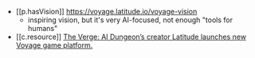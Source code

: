 


- [[p.hasVision]] https://voyage.latitude.io/voyage-vision
  - inspiring vision, but it's very AI-focused, not enough "tools for humans"
- [[c.resource]] 	[The Verge: AI Dungeon’s creator Latitude launches new Voyage game platform.](https://www.theverge.com/2021/12/19/22836418/latitude-ai-dungeon-voyage-ai-powered-game-platform-launch)

